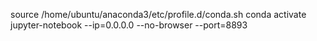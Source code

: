 source /home/ubuntu/anaconda3/etc/profile.d/conda.sh
conda activate
jupyter-notebook --ip=0.0.0.0 --no-browser --port=8893